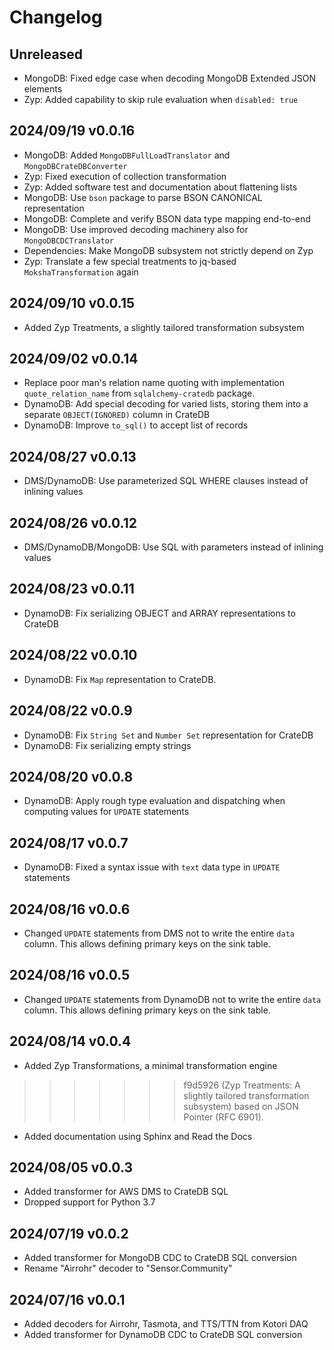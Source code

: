 # Changelog

## Unreleased
- MongoDB: Fixed edge case when decoding MongoDB Extended JSON elements
- Zyp: Added capability to skip rule evaluation when `disabled: true`

## 2024/09/19 v0.0.16
- MongoDB: Added `MongoDBFullLoadTranslator` and `MongoDBCrateDBConverter`
- Zyp: Fixed execution of collection transformation
- Zyp: Added software test and documentation about flattening lists
- MongoDB: Use `bson` package to parse BSON CANONICAL representation
- MongoDB: Complete and verify BSON data type mapping end-to-end
- MongoDB: Use improved decoding machinery also for `MongoDBCDCTranslator`
- Dependencies: Make MongoDB subsystem not strictly depend on Zyp
- Zyp: Translate a few special treatments to jq-based `MokshaTransformation` again

## 2024/09/10 v0.0.15
- Added Zyp Treatments, a slightly tailored transformation subsystem

## 2024/09/02 v0.0.14
- Replace poor man's relation name quoting with implementation
  `quote_relation_name` from `sqlalchemy-cratedb` package.
- DynamoDB: Add special decoding for varied lists, storing them into a separate
  `OBJECT(IGNORED)` column in CrateDB
- DynamoDB: Improve `to_sql()` to accept list of records

## 2024/08/27 v0.0.13
- DMS/DynamoDB: Use parameterized SQL WHERE clauses instead of inlining values

## 2024/08/26 v0.0.12
- DMS/DynamoDB/MongoDB: Use SQL with parameters instead of inlining values

## 2024/08/23 v0.0.11
- DynamoDB: Fix serializing OBJECT and ARRAY representations to CrateDB

## 2024/08/22 v0.0.10
- DynamoDB: Fix `Map` representation to CrateDB.

## 2024/08/22 v0.0.9
- DynamoDB: Fix `String Set` and `Number Set` representation for CrateDB
- DynamoDB: Fix serializing empty strings

## 2024/08/20 v0.0.8
- DynamoDB: Apply rough type evaluation and dispatching when computing
  values for `UPDATE` statements

## 2024/08/17 v0.0.7
- DynamoDB: Fixed a syntax issue with `text` data type in `UPDATE` statements

## 2024/08/16 v0.0.6
- Changed `UPDATE` statements from DMS not to write the entire `data`
  column. This allows defining primary keys on the sink table.

## 2024/08/16 v0.0.5
- Changed `UPDATE` statements from DynamoDB not to write the entire `data`
  column. This allows defining primary keys on the sink table.

## 2024/08/14 v0.0.4
- Added Zyp Transformations, a minimal transformation engine
>>>>>>> f9d5926 (Zyp Treatments: A slightly tailored transformation subsystem)
  based on JSON Pointer (RFC 6901).
- Added documentation using Sphinx and Read the Docs

## 2024/08/05 v0.0.3
- Added transformer for AWS DMS to CrateDB SQL
- Dropped support for Python 3.7

## 2024/07/19 v0.0.2
- Added transformer for MongoDB CDC to CrateDB SQL conversion
- Rename "Airrohr" decoder to "Sensor.Community"

## 2024/07/16 v0.0.1
- Added decoders for Airrohr, Tasmota, and TTS/TTN from Kotori DAQ
- Added transformer for DynamoDB CDC to CrateDB SQL conversion
